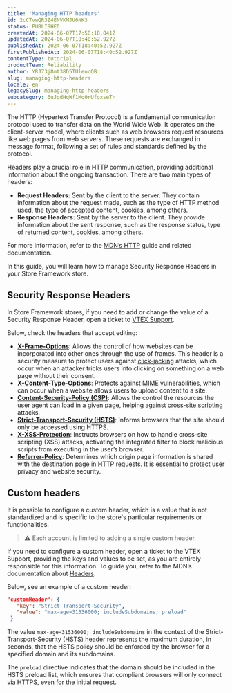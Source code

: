 ```yaml
---
title: 'Managing HTTP headers'
id: 2cCTvwQR3Z4ENVKMJU6NK3
status: PUBLISHED
createdAt: 2024-06-07T17:58:18.041Z
updatedAt: 2024-06-07T18:40:52.927Z
publishedAt: 2024-06-07T18:40:52.927Z
firstPublishedAt: 2024-06-07T18:40:52.927Z
contentType: tutorial
productTeam: Reliability
author: YRJ73j8mt38D5TUleocQB
slug: managing-http-headers
locale: en
legacySlug: managing-http-headers
subcategory: 6uJgdHqWf1Mo0rUfgxseTn
---
```


The HTTP (Hypertext Transfer Protocol) is a fundamental communication protocol used to transfer data on the World Wide Web. It operates on the client-server model, where clients such as web browsers request resources like web pages from web servers. These requests are exchanged in message format, following a set of rules and standards defined by the protocol.

Headers play a crucial role in HTTP communication, providing additional information about the ongoing transaction. There are two main types of headers: 

- __Request Headers:__ Sent by the client to the server. They contain information about the request made, such as the type of HTTP method used, the type of accepted content, cookies, among others.
- __Response Headers:__ Sent by the server to the client. They provide information about the sent response, such as the response status, type of returned content, cookies, among others.

<div class = "alert alert-info">
For more information, refer to the <a href="https://developer.mozilla.org/en-US/docs/Web/HTTP">MDN’s HTTP</a> guide and related documentation.
</div>

In this guide, you will learn how to manage Security Response Headers in your Store Framework store.
## Security Response Headers

In Store Framework stores, if you need to add or change the value of a Security Response Header, open a ticket to [VTEX Support](https://help.vtex.com/en/support).

Below, check the headers that accept editing:

- [**X-Frame-Options**](https://developer.mozilla.org/en-US/docs/Web/HTTP/Headers/X-Frame-Options): Allows the control of how websites can be incorporated into other ones through the use of frames. This header is a security measure to protect users against [click-jacking](https://developer.mozilla.org/en-US/docs/Web/Security/Types_of_attacks#click-jacking) attacks, which occur when an attacker tricks users into clicking on something on a web page without their consent.
- [**X-Content-Type-Options**](https://developer.mozilla.org/en-US/docs/Web/HTTP/Headers/X-Content-Type-Options): Protects against [MIME](https://developer.mozilla.org/en-US/docs/Web/HTTP/Basics_of_HTTP/MIME_types) vulnerabilities, which can occur when a website allows users to upload content to a site.
- [**Content-Security-Policy (CSP)**](https://developer.mozilla.org/en-US/docs/Web/HTTP/Headers/Content-Security-Policy): Allows the control the resources the user agent can load in a given page, helping against [cross-site scripting](https://developer.mozilla.org/en-US/docs/Glossary/Cross-site_scripting) attacks.
- [**Strict-Transport-Security (HSTS)**](https://developer.mozilla.org/en-US/docs/Web/HTTP/Headers/Strict-Transport-Security): Informs browsers that the site should only be accessed using HTTPS.
- [**X-XSS-Protection**](https://developer.mozilla.org/en-US/docs/Web/HTTP/Headers/X-XSS-Protection): Instructs browsers on how to handle cross-site scripting (XSS) attacks, activating the integrated filter to block malicious scripts from executing in the user’s browser.
- [**Referrer-Policy**](https://developer.mozilla.org/en-US/docs/Web/HTTP/Headers/Referrer-Policy): Determines which origin page information is shared with the destination page in HTTP requests. It is essential to protect user privacy and website security.

## Custom headers

It is possible to configure a custom header, which is a value that is not standardized and is specific to the store's particular requirements or functionalities.

>⚠️ Each account is limited to adding a single custom header.

If you need to configure a custom header, open a ticket to the VTEX Support, providing the keys and values to be set, as you are entirely responsible for this information. To guide you, refer to the MDN’s documentation about [Headers](https://developer.mozilla.org/en-US/docs/Web/HTTP/Headers). 

Below, see an example of a custom header:

```json
"customHeader": {
   "key": "Strict-Transport-Security",
   "value": "max-age=31536000; includeSubdomains; preload"
 }
```

The value `max-age=31536000; includeSubdomains` in the context of the Strict-Transport-Security (HSTS) header represents the maximum duration, in seconds, that the HSTS policy should be enforced by the browser for a specified domain and its subdomains.

The `preload` directive indicates that the domain should be included in the HSTS preload list, which ensures that compliant browsers will only connect via HTTPS, even for the initial request.

